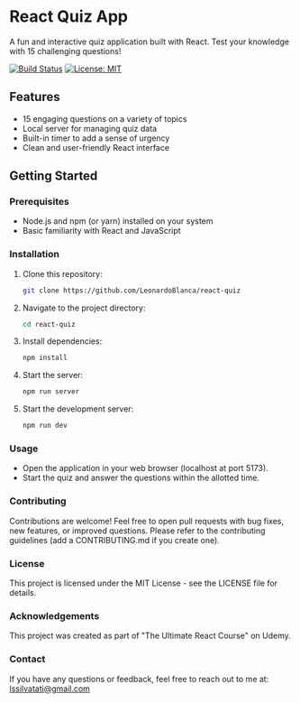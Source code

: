# React Quiz App

A fun and interactive quiz application built with React. Test your knowledge with 15 challenging questions!

[![Build Status](https://img.shields.io/badge/build-passing-brightgreen)](link-to-ci-if-applicable)
[![License: MIT](https://img.shields.io/badge/License-MIT-yellow.svg)](https://opensource.org/licenses/MIT)

## Features

* 15 engaging questions on a variety of topics
* Local server for managing quiz data
* Built-in timer to add a sense of urgency
* Clean and user-friendly React interface

## Getting Started

### Prerequisites

* Node.js and npm (or yarn) installed on your system
* Basic familiarity with React and JavaScript

### Installation

1. Clone this repository:
    ```bash
    git clone https://github.com/LeonardoBlanca/react-quiz
    ```
2. Navigate to the project directory:
    ```bash
    cd react-quiz
    ```

3. Install dependencies:
    ```bash
    npm install 
    ```

4. Start the server:
    ```bash
    npm run server
    ```

5. Start the development server:
    ```bash
    npm run dev
    ```

### Usage

* Open the application in your web browser (localhost at port 5173).
* Start the quiz and answer the questions within the allotted time.

### Contributing
Contributions are welcome! Feel free to open pull requests with bug fixes, new features, or improved questions. Please refer to the contributing guidelines (add a CONTRIBUTING.md if you create one).

### License
This project is licensed under the MIT License - see the LICENSE file for details.

### Acknowledgements
This project was created as part of "The Ultimate React Course" on Udemy.

### Contact
If you have any questions or feedback, feel free to reach out to me at: lssilvatati@gmail.com
